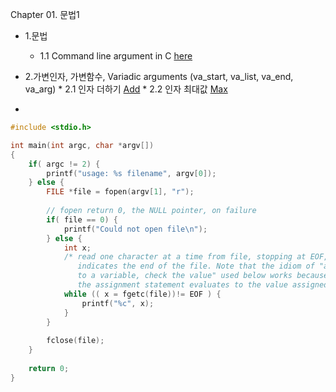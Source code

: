 Chapter 01. 문법1
  * 1.문법
  	* 1.1 Command line argument in C [here](https://github.com/csbyun-data/C-Programming/blob/main/chap01/CommandLineArgument.c)
   * 2.가변인자, 가변함수, Variadic arguments (va_start, va_list, va_end, va_arg)
	* 2.1 인자 더하기 [Add](https://github.com/csbyun-data/C-Programming/blob/main/chap01/VariableArgument_Add.c)
	* 2.2 인자 최대값 [Max]()
     
  * 
```c
#include <stdio.h>

int main(int argc, char *argv[])
{
	if( argc != 2) {
		printf("usage: %s filename", argv[0]);
	} else {
		FILE *file = fopen(argv[1], "r");
		
		// fopen return 0, the NULL pointer, on failure
		if( file == 0) {
			printf("Could not open file\n");
		} else {
			int x;
			/* read one character at a time from file, stopping at EOF, which
			   indicates the end of the file. Note that the idiom of "assign
			   to a variable, check the value" used below works because
			   the assignment statement evaluates to the value assigned. */ 
			while (( x = fgetc(file))!= EOF ) {
				printf("%c", x);
			}
		}
		
		fclose(file);
	}
	
  	return 0;
}
```

